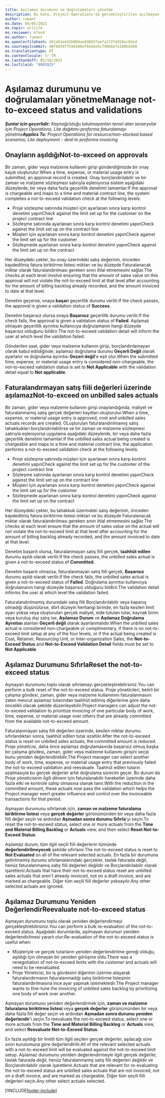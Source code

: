 ```yaml
---
title: Aşılamaz durumunu ve doğrulamaları yönetme
description: Bu konu, Project Operations'da gerçekleştirilen aşılmayan limit denetimleri hakkında bilgi sağlar.
author: rumant
ms.date: 04/05/2021
ms.topic: article
ms.reviewer: kfend
ms.author: rumant
ms.openlocfilehash: d51a61e441b004ae836037aefa172fdd20ac83ed
ms.sourcegitcommit: 40f68387f594180af64a5e5c748b6efa188bd300
ms.translationtype: HT
ms.contentlocale: tr-TR
ms.lasthandoff: 05/10/2021
ms.locfileid: "6003925"
---
```

# <a name="manage-not-to-exceed-status-and-validations"></a><span data-ttu-id="1b3a2-103">Aşılamaz durumunu ve doğrulamaları yönetme</span><span class="sxs-lookup"><span data-stu-id="1b3a2-103">Manage not-to-exceed status and validations</span></span> 

<span data-ttu-id="1b3a2-104">_**Şunlar için geçerlidir:** Kaynağı/stoğu tutulmayanları temel alan senaryolar için Project Operations, Lite dağıtımı-proforma faturalamayı yönetme_</span><span class="sxs-lookup"><span data-stu-id="1b3a2-104">_**Applies To:** Project Operations for resource/non-stocked based scenarios, Lite deployment - deal to proforma invoicing_</span></span>

## <a name="not-to-exceed-on-approvals"></a><span data-ttu-id="1b3a2-105">Onayların aşıldığı</span><span class="sxs-lookup"><span data-stu-id="1b3a2-105">Not-to-exceed on approvals</span></span>

<span data-ttu-id="1b3a2-106">Bir zaman, gider veya malzeme kullanım girişi gönderdiğinizde bir onay kaydı oluşturulur.</span><span class="sxs-lookup"><span data-stu-id="1b3a2-106">When a time, expense, or material usage entry is submitted, an approval record is created.</span></span> <span data-ttu-id="1b3a2-107">Onay borçlandırılabilir ve bir zaman ve malzeme sözleşmesi satırıyla eşleniyorsa sistem aşağıdaki düzeylerde, bir veya daha fazla geçerlilik denetimi tamamlar:</span><span class="sxs-lookup"><span data-stu-id="1b3a2-107">If the approval is chargeable and maps to a time and material contract line, the system completes a not-to-exceed validation check at the following levels:</span></span>

  - <span data-ttu-id="1b3a2-108">Proje sözleşme satırında müşteri için ayarlanan sınıra karşı kontrol denetimi yapın</span><span class="sxs-lookup"><span data-stu-id="1b3a2-108">Check against the limit set up for the customer on the project contract line</span></span>
  - <span data-ttu-id="1b3a2-109">Sözleşme satırında ayarlanan sınıra karşı kontrol denetimi yapın</span><span class="sxs-lookup"><span data-stu-id="1b3a2-109">Check against the limit set up on the contract line</span></span>
  - <span data-ttu-id="1b3a2-110">Müşteri için ayarlanan sınıra karşı kontrol denetimi yapın</span><span class="sxs-lookup"><span data-stu-id="1b3a2-110">Check against the limit set up for the customer</span></span>
  - <span data-ttu-id="1b3a2-111">Sözleşmede ayarlanan sınıra karşı kontrol denetimi yapın</span><span class="sxs-lookup"><span data-stu-id="1b3a2-111">Check against the limit set up on the contract</span></span>

<span data-ttu-id="1b3a2-112">Her düzeydeki çekler, bu onay üzerindeki satış değerinin, önceden kaydedilmiş fatura biriktirme listesi miktarı ve bu düzeyde Faturalanacak miktar olarak faturalandırılması gereken sınırı ihlal etmemesini sağlar.</span><span class="sxs-lookup"><span data-stu-id="1b3a2-112">The checks at each level involve ensuring that the amount of sales value on this approval will not violate the not-to-exceed limit at that level after accounting for the amount of billing backlog already recorded, and the amount invoiced to date at that level.</span></span>

<span data-ttu-id="1b3a2-113">Denetim geçerse, onaya **başarı** geçerlilik durumu verilir.</span><span class="sxs-lookup"><span data-stu-id="1b3a2-113">If the check passes, the approval is given a validation status of **Success**.</span></span>

<span data-ttu-id="1b3a2-114">Denetim başarısız olursa onaya **Başarısız** geçerlilik durumu verilir.</span><span class="sxs-lookup"><span data-stu-id="1b3a2-114">If the check fails, the approval is given a validation status of **Failed**.</span></span> <span data-ttu-id="1b3a2-115">Aşılamaz olmayan geçerlilik ayrıntısı kullanıcıya doğrulamanın hangi düzeyde başarısız olduğunu bildirir.</span><span class="sxs-lookup"><span data-stu-id="1b3a2-115">The not-to-exceed validation detail will inform the user at which level the validation failed.</span></span>

<span data-ttu-id="1b3a2-116">Gönderilen saat, gider veya malzeme kullanım girişi, borçlandırılamayan olarak kabul edildiğinde, aşılamaz doğrulama durumu **Geçerli Değil** olarak ayarlanır ve doğrulama ayrıntısı **Geçeri değil**'e eşit olur.</span><span class="sxs-lookup"><span data-stu-id="1b3a2-116">When the submitted time, expense, or material usage entry is considered non-chargeable, the not-to-exceed validation status is set to **Not Applicable** with the validation detail equal to **Not applicable**.</span></span>

## <a name="not-to-exceed-on-unbilled-sales-actuals"></a><span data-ttu-id="1b3a2-117">Faturalandırmayan satış fiili değerleri üzerinde aşılamaz</span><span class="sxs-lookup"><span data-stu-id="1b3a2-117">Not-to-exceed on unbilled sales actuals</span></span>

<span data-ttu-id="1b3a2-118">Bir zaman, gider veya malzeme kullanım girişi onaylandığında, maliyet ve faturalanmamış satış gerçek değerleri kayıtları oluşturulur.</span><span class="sxs-lookup"><span data-stu-id="1b3a2-118">When a time, expense, or material usage entry is approved, cost and unbilled sales actuals records are created.</span></span> <span data-ttu-id="1b3a2-119">OLuşturulan faturalandırılmamış satış tahakkukları borçlandırılabilirse ve bir zaman ve malzeme sözleşmesi satırıyla eşleniyorsa uygulama aşağıdaki düzeylerde, bir veya daha fazla geçerlilik denetimi tamamlar:</span><span class="sxs-lookup"><span data-stu-id="1b3a2-119">If the unbilled sales actual being created is chargeable and maps to a time and material contract line, the application performs a not-to-exceed validation check at the following levels:</span></span>

  - <span data-ttu-id="1b3a2-120">Proje sözleşme satırında müşteri için ayarlanan sınıra karşı kontrol denetimi yapın</span><span class="sxs-lookup"><span data-stu-id="1b3a2-120">Check against the limit set up for the customer of the project contract line</span></span>
  - <span data-ttu-id="1b3a2-121">Sözleşme satırında ayarlanan sınıra karşı kontrol denetimi yapın</span><span class="sxs-lookup"><span data-stu-id="1b3a2-121">Check against the limit set up on the contract line</span></span>
  - <span data-ttu-id="1b3a2-122">Müşteri için ayarlanan sınıra karşı kontrol denetimi yapın</span><span class="sxs-lookup"><span data-stu-id="1b3a2-122">Check against the limit set up for the customer</span></span>
  - <span data-ttu-id="1b3a2-123">Sözleşmede ayarlanan sınıra karşı kontrol denetimi yapın</span><span class="sxs-lookup"><span data-stu-id="1b3a2-123">Check against the limit set up on the contract</span></span>

<span data-ttu-id="1b3a2-124">Her düzeydeki çekler, bu tahakkuk üzerindeki satış değerinin, önceden kaydedilmiş fatura biriktirme listesi miktarı ve bu düzeyde Faturalanacak miktar olarak faturalandırılması gereken sınırı ihlal etmemesini sağlar.</span><span class="sxs-lookup"><span data-stu-id="1b3a2-124">The checks at each level ensure that the amount of sales value on the actual will not violate the not-to-exceed limit at that level after accounting for the amount of billing backlog already recorded, and the amount invoiced to date at that level.</span></span>

<span data-ttu-id="1b3a2-125">Denetim başarılı olursa, faturalanmayan satış fiili gerçek, **taahhüt edilen** durumu aşıldı olarak verilir.</span><span class="sxs-lookup"><span data-stu-id="1b3a2-125">If the check passes, the unbilled sales actual is given a not-to-exceed status of **Committed**.</span></span>

<span data-ttu-id="1b3a2-126">Denetim başarılı olmazsa, faturalanmayan satış fiili gerçek, **Başarısız** durumu aşıldı olarak verilir.</span><span class="sxs-lookup"><span data-stu-id="1b3a2-126">If the check fails, the unbilled sales actual is given a not-to-exceed status of **Failed**.</span></span> <span data-ttu-id="1b3a2-127">Doğrulama ayrıntısı kullanıcıya doğrulamanın hangi düzeyde başarısız olduğunu bildirir.</span><span class="sxs-lookup"><span data-stu-id="1b3a2-127">The validation detail informs the user at which level the validation failed.</span></span>

<span data-ttu-id="1b3a2-128">Faturalandırılmamış durumdaki satış fiili Borçlandırılabilir veya kapanış olmadığı düşünülürse, dört düzeyin herhangi birinde, en fazla kesilen limit ayarı yoksa veya oluşturulan gerçek maliyet, elde tutulan tutar, kaynak birim veya kuruluş dışı satış ise, **Aşılamaz Durum** ve **Aşılamaz Doğrulama Ayrıntısı** alanları **Geçerli değil** olarak ayarlanmalıdır.</span><span class="sxs-lookup"><span data-stu-id="1b3a2-128">When the unbilled sales actual is considered non-chargeable or complimentary, if there is no not-to-exceed limit setup at any of the four levels, or if the actual being created is Cost, Retainer, Resourcing Unit, or Inter-organization Sales, the **Not-to-Exceed Status** and **Not-to-Exceed Validation Detail** fields must be set to **Not Applicable**.</span></span>

## <a name="reset-the-not-to-exceed-status"></a><span data-ttu-id="1b3a2-129">Aşılamaz Durumunu Sıfırla</span><span class="sxs-lookup"><span data-stu-id="1b3a2-129">Reset the not-to-exceed status</span></span>

<span data-ttu-id="1b3a2-130">Aşmayan durumunu toplu olarak sıfırlamayı gerçekleştirebilirsiniz.</span><span class="sxs-lookup"><span data-stu-id="1b3a2-130">You can perform a bulk reset of the not-to-exceed status.</span></span> <span data-ttu-id="1b3a2-131">Proje yöneticileri, belirli bir çalışma gövdesi, zaman, gider veya malzeme kullanımını faturalanmasını zaten mevcut aşılamaz tutarından taahhüt edilmiş diğerlerine göre daha öncelikli olacak şekilde düzenleyebilir.</span><span class="sxs-lookup"><span data-stu-id="1b3a2-131">Project managers can adjust the not-to-exceed validation to prioritize invoicing of one particular body of work, time, expense, or material usage over others that are already committed from the available not-to-exceed amount.</span></span>

<span data-ttu-id="1b3a2-132">Faturalanmayan satış fiili değerleri üzerinde, kesilen miktar durumu sıfırlandıktan sonra, taahhüt edilen tutar azaltılır.</span><span class="sxs-lookup"><span data-stu-id="1b3a2-132">After the not-to-exceed status is reset on unbilled sales actuals, the committed amount is reduced.</span></span> <span data-ttu-id="1b3a2-133">Proje yöneticisi, daha önce aşılamaz doğrulamasında başarısız olmuş başka bir çalışma gövdesi, zaman, gider veya malzeme kullanımı girişini seçip bunu yeniden değerlendirebilir.</span><span class="sxs-lookup"><span data-stu-id="1b3a2-133">The Project manager can select another body of work, time, expense, or material usage entry that previously failed the not-to-exceed validation and reevaluate.</span></span> <span data-ttu-id="1b3a2-134">Taahhüt edilen tutarın azalmasıyla bu gerçek değerler artık doğrulama sürecini geçer. Bu durum da Proje yöneticisinin ilgili dönem için faturalanabilir hareketler üzerinde daha fazla etki ve kontrole sahip olmasına olanak tanır.</span><span class="sxs-lookup"><span data-stu-id="1b3a2-134">With the reduction in the committed amount, these actuals now pass the validation which helps the Project manager exert greater influence and control over the invoiceable transactions for that period.</span></span>

<span data-ttu-id="1b3a2-135">Aşmayan durumunu sıfırlamak için, **zaman ve malzeme faturalama biriktirme listesi** veya **gerçek değerler** görünümünden bir veya daha fazla fiili değer seçin ve ardından **Aşmadan sonra durumu Sıfırla**'yı seçin.</span><span class="sxs-lookup"><span data-stu-id="1b3a2-135">To reset the not-to-exceed status, select one or more actuals from the **Time and Material Billing Backlog** or **Actuals** view, and then select **Reset Not-to-Exceed Status**.</span></span>

<span data-ttu-id="1b3a2-136">Aşılamaz durum, tüm ilgili seçili fiili değerlerin tümünde **değerlendirilmeyecek** şekilde sıfırlanır.</span><span class="sxs-lookup"><span data-stu-id="1b3a2-136">The not-to-exceed status is reset to **Not Evaluated** on all of the relevant selected actuals.</span></span> <span data-ttu-id="1b3a2-137">En fazla bir durumuna getirilmemiş durumu sıfırlamalarındaki gerçekler, taslak faturada değil, henüz faturalanmamış satış fiili değerleri değildir ve Borçlandırılabilir olarak işaretlenir.</span><span class="sxs-lookup"><span data-stu-id="1b3a2-137">Actuals that have their not-to-exceed status reset are unbilled sales actuals that aren't already invoiced, not on a draft invoice, and are marked as chargeable.</span></span> <span data-ttu-id="1b3a2-138">Diğer tüm seçili fiili değerler yoksayılır.</span><span class="sxs-lookup"><span data-stu-id="1b3a2-138">Any other selected actuals are ignored.</span></span>

## <a name="reevaluate-not-to-exceed-status"></a><span data-ttu-id="1b3a2-139">Aşılamaz Durumunu Yeniden Değerlendir</span><span class="sxs-lookup"><span data-stu-id="1b3a2-139">Reevaluate not-to-exceed status</span></span>

<span data-ttu-id="1b3a2-140">Aşmayan durumunu toplu olarak yeniden değerlendirmeyi gerçekleştirebilirsiniz.</span><span class="sxs-lookup"><span data-stu-id="1b3a2-140">You can perform a bulk re-evaluation of the not-to-exceed status.</span></span> <span data-ttu-id="1b3a2-141">Aşağıdaki durumlarda, aşılmayan durumun yeniden değerlendirilmesi yararlı olur:</span><span class="sxs-lookup"><span data-stu-id="1b3a2-141">Re-evaluation of the not-to-exceed status is useful when:</span></span>

  - <span data-ttu-id="1b3a2-142">Müşteriyle ve gerçek tutarların yeniden değerlendirilme gereği olduğu, aşıldığı için olmayan bir yeniden görüşme oldu.</span><span class="sxs-lookup"><span data-stu-id="1b3a2-142">There was a renegotiation of not-to-exceed limits with the customer and actuals will need to be reevaluated.</span></span>
  - <span data-ttu-id="1b3a2-143">Proje Yöneticisi, bir iş gövdesini diğerinin üzerine atayarak faturalandırmanın faturalanmadığı satış biriktirme listesinin faturalandırılmasına ince ayar yapmak istemektedir.</span><span class="sxs-lookup"><span data-stu-id="1b3a2-143">The Project manager wants to fine-tune the invoicing of unbilled sales backlog by prioritizing one body of work over another.</span></span>

<span data-ttu-id="1b3a2-144">Aşmayan durumunu yeniden değerlendirmek için, **zaman ve malzeme faturalama biriktirme listesi** veya **gerçek değerler** görünümünden bir veya daha fazla fiili değer seçin ve ardından **Aşmadan sonra durumu yeniden değerlendir**'i seçin.</span><span class="sxs-lookup"><span data-stu-id="1b3a2-144">To reevaluate the not-to-exceed status, select one or more actuals from the **Time and Material Billing Backlog** or **Actuals** view, and select **Reevaluate Not-to-Exceed Status**.</span></span>

<span data-ttu-id="1b3a2-145">En fazla aşıldığı bir limitli tüm ilgili seçilen gerçek değerler, aşılacağı süre sınırı kurulumuna göre değerlendirilir.</span><span class="sxs-lookup"><span data-stu-id="1b3a2-145">All of the relevant selected actuals with a not-to-exceed limit will be evaluated against the not-to-exceed limit setup.</span></span> <span data-ttu-id="1b3a2-146">Aşılamaz durumunu yeniden değerlendirmeyle ilgili gerçek değerler, taslak faturada değil, henüz faturalanmamış satış fiili değerleri değildir ve Borçlandırılabilir olarak işaretlenir.</span><span class="sxs-lookup"><span data-stu-id="1b3a2-146">Actuals that are relevant for re-evaluating the not-to-exceed status are unbilled sales actuals that are not invoiced, not on a draft invoice, and are marked as chargeable.</span></span> <span data-ttu-id="1b3a2-147">Diğer tüm seçili fiili değerleri seçin.</span><span class="sxs-lookup"><span data-stu-id="1b3a2-147">Any other select actuals selected.</span></span>


[!INCLUDE[footer-include](../../includes/footer-banner.md)]
